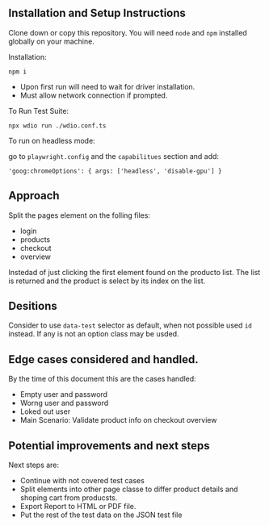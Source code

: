 ## Installation and Setup Instructions

Clone down or copy this repository. You will need `node` and `npm` installed globally on your machine.  

Installation:

`npm i`

* Upon first run will need to wait for driver installation. 
* Must allow network connection if prompted. 

To Run Test Suite:  

`npx wdio run ./wdio.conf.ts`  

To run on headless mode:

go to `playwright.config` and the `capabilitues` section and add:

  `'goog:chromeOptions': {
        args: ['headless', 'disable-gpu']
    }`

## Approach

Split the pages element on the folling files: 
* login
* products
* checkout
* overview


Instedad of just clicking the first element found on the producto list. The list is returned and the product is select by its index on the list. 

## Desitions

Consider to use `data-test` selector as default, when not possible used `id` instead. 
If any is not an option class may be usded. 

## Edge cases considered and handled.

By the time of this document this are the cases handled: 
* Empty user and password
* Worng user and password
* Loked out user
* Main Scenario: Validate product info on checkout overview


## Potential improvements and next steps

Next steps are: 
* Continue with not covered test cases 
* Split elements into other page classe to differ product details and shoping cart from producsts. 
* Export Report to HTML or PDF file. 
* Put the rest of the test data on the JSON test file
